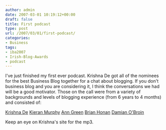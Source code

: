 ```yaml
---
author: admin
date: 2007-03-01 10:19:12+00:00
draft: false
title: First podcast
type: post
url: /2007/03/01/first-podcast/
categories:
- Business
tags:
- iba2007
- Irish-Blog-Awards
- podcast
---
```


I've just finished my first ever podcast. Krishna De got all of the nominees for the best Business Blog together for a chat about blogging. If you don't business blog and you are considering it, I think the conversations we had will be a good motivator. Those on the call were from a variety of backgrounds and levels of blogging experience (from 6 years to 4 months) and consisted of:

[Krishna De](http://www.krishnade.com/blog/)
[Kieran Murphy](http://icecreamireland.com/)
[Ann Green](http://www.allagi.ie/blog)
[Brian Honan](http://bhconsulting.blogs365.org/wordpress/)
[Damian O'Broin](http://www.askdirect.ie/)

Keep an eye on Krishna's site for the mp3.

